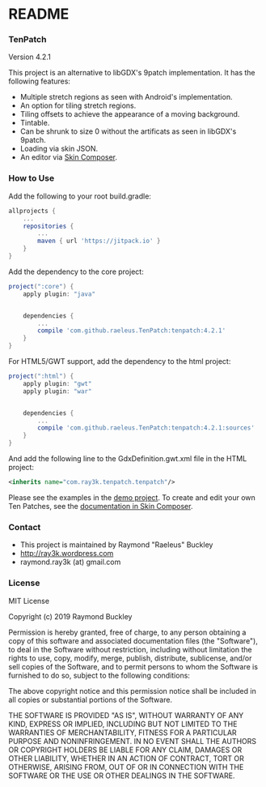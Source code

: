 # README #

### TenPatch ###

Version 4.2.1

This project is an alternative to libGDX's 9patch implementation. It has the following features:

* Multiple stretch regions as seen with Android's implementation.
* An option for tiling stretch regions.
* Tiling offsets to achieve the appearance of a moving background.
* Tintable.
* Can be shrunk to size 0 without the artificats as seen in libGDX's 9patch.
* Loading via skin JSON.
* An editor via [Skin Composer](https://github.com/raeleus/skin-composer).

### How to Use ###

Add the following to your root build.gradle:

```groovy
allprojects {
    ...
    repositories {
        ...
        maven { url 'https://jitpack.io' }
    }
}
```

Add the dependency to the core project:

```groovy
project(":core") {
    apply plugin: "java"


    dependencies {
        ...
        compile 'com.github.raeleus.TenPatch:tenpatch:4.2.1'
    }
}
```

For HTML5/GWT support, add the dependency to the html project:

```groovy
project(":html") {
    apply plugin: "gwt"
    apply plugin: "war"


    dependencies {
        ...
        compile 'com.github.raeleus.TenPatch:tenpatch:4.2.1:sources'
    }
}
```

And add the following line to the GdxDefinition.gwt.xml file in the HTML project:
```xml
<inherits name="com.ray3k.tenpatch.tenpatch"/>
```


Please see the examples in the [demo project](https://github.com/raeleus/TenPatch/tree/master/demo/src/com/ray3k/tenpatch/demo/desktop).
To create and edit your own Ten Patches, see the [documentation in Skin Composer](https://github.com/raeleus/skin-composer/wiki/Ten-Patches).

### Contact ###

* This project is maintained by Raymond "Raeleus" Buckley
* http://ray3k.wordpress.com
* raymond.ray3k (at) gmail.com

### License ###
MIT License

Copyright (c) 2019 Raymond Buckley

Permission is hereby granted, free of charge, to any person obtaining a copy
of this software and associated documentation files (the "Software"), to deal
in the Software without restriction, including without limitation the rights
to use, copy, modify, merge, publish, distribute, sublicense, and/or sell
copies of the Software, and to permit persons to whom the Software is
furnished to do so, subject to the following conditions:

The above copyright notice and this permission notice shall be included in all
copies or substantial portions of the Software.

THE SOFTWARE IS PROVIDED "AS IS", WITHOUT WARRANTY OF ANY KIND, EXPRESS OR
IMPLIED, INCLUDING BUT NOT LIMITED TO THE WARRANTIES OF MERCHANTABILITY,
FITNESS FOR A PARTICULAR PURPOSE AND NONINFRINGEMENT. IN NO EVENT SHALL THE
AUTHORS OR COPYRIGHT HOLDERS BE LIABLE FOR ANY CLAIM, DAMAGES OR OTHER
LIABILITY, WHETHER IN AN ACTION OF CONTRACT, TORT OR OTHERWISE, ARISING FROM,
OUT OF OR IN CONNECTION WITH THE SOFTWARE OR THE USE OR OTHER DEALINGS IN THE
SOFTWARE.
